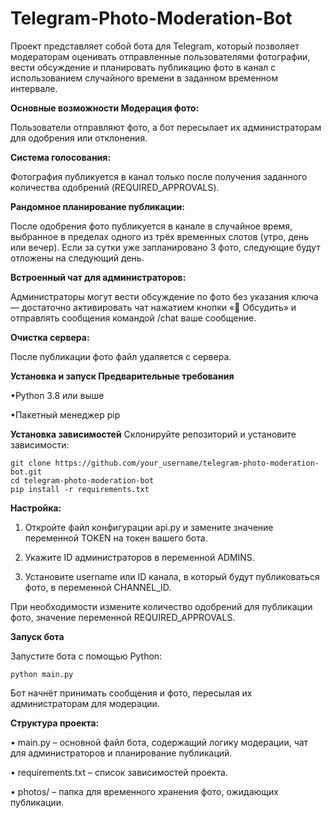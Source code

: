 # Telegram-Photo-Moderation-Bot

Проект представляет собой бота для Telegram, который позволяет модераторам оценивать отправленные пользователями фотографии, вести обсуждение и планировать публикацию фото в канал с использованием случайного времени в заданном временном интервале.

**Основные возможности
Модерация фото:**

Пользователи отправляют фото, а бот пересылает их администраторам для одобрения или отклонения.

**Система голосования:**

Фотография публикуется в канал только после получения заданного количества одобрений (REQUIRED_APPROVALS).

**Рандомное планирование публикации:**

После одобрения фото публикуется в канале в случайное время, выбранное в пределах одного из трёх временных слотов (утро, день или вечер). Если за сутки уже запланировано 3 фото, следующие будут отложены на следующий день.

**Встроенный чат для администраторов:**

Администраторы могут вести обсуждение по фото без указания ключа — достаточно активировать чат нажатием кнопки «💬 Обсудить» и отправлять сообщения командой /chat ваше сообщение.

**Очистка сервера:**

После публикации фото файл удаляется с сервера.

**Установка и запуск
Предварительные требования**

•Python 3.8 или выше

•Пакетный менеджер pip

**Установка зависимостей**
Склонируйте репозиторий и установите зависимости:

```
git clone https://github.com/your_username/telegram-photo-moderation-bot.git
cd telegram-photo-moderation-bot
pip install -r requirements.txt
```
**Настройка:**

1. Откройте файл конфигурации api.py и замените значение переменной TOKEN на токен вашего бота.

2. Укажите ID администраторов в переменной ADMINS.

3. Установите username или ID канала, в который будут публиковаться фото, в переменной CHANNEL_ID.

При необходимости измените количество одобрений для публикации фото, значение переменной REQUIRED_APPROVALS.

**Запуск бота**

Запустите бота с помощью Python:
```
python main.py
```
Бот начнёт принимать сообщения и фото, пересылая их администраторам для модерации.

**Структура проекта:**

• main.py – основной файл бота, содержащий логику модерации, чат для администраторов и планирование публикаций.

• requirements.txt – список зависимостей проекта.

• photos/ – папка для временного хранения фото, ожидающих публикации.
